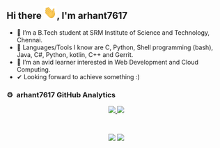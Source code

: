 <h2>Hi there <img src="https://raw.githubusercontent.com/ABSphreak/ABSphreak/master/gifs/Hi.gif" width="30px" height="30px">, I'm arhant7617</h2>

- 🌱 I’m a B.Tech student at SRM Institute of Science and Technology, Chennai.
- 👀 Languages/Tools I know are C, Python, Shell programming (bash), Java, C#, Python, kotlin, C++ and Gerrit.
- 💞 I’m an avid learner interested in Web Development and Cloud Computing.
- ✔ Looking forward to achieve something :)

### ⚙ &nbsp;arhant7617 GitHub Analytics
<p align="center">
<a href="https://github.com/arhant7167">
<img height="180em" src="https://github-readme-stats-eight-theta.vercel.app/api?username=arhant7617&show_icons=true&theme=nightowl&include_all_commits=true&count_private=true"/>
<img height="180em" src="https://github-readme-stats-eight-theta.vercel.app/api/top-langs/?username=arhant7617&layout=compact&langs_count=8&theme=nightowl"/>
</a>
</p>

<br>

<p align="center">
 <img src="https://komarev.com/ghpvc/?username=arhant7617&style=flat-square"/>
 <img src="https://img.shields.io/badge/dynamic/json?logo=github&label=GitHub+Followers&labelColor=282c34&color=181717&query=%24.data.totalSubs&url=https%3A%2F%2Fapi.spencerwoo.com%2Fsubstats%2F%3Fsource%3Dgithub%26queryKey%3Darhant7617&longCache=true"/>
</p>

